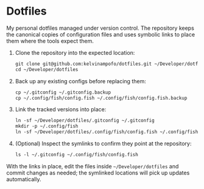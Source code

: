 # Dotfiles

My personal dotfiles managed under version control. The repository keeps the
canonical copies of configuration files and uses symbolic links to place them
where the tools expect them.

1. Clone the repository into the expected location:

   ```txt
   git clone git@github.com:kelvinampofo/dotfiles.git ~/Developer/dotfiles
   cd ~/Developer/dotfiles
   ```

2. Back up any existing configs before replacing them:

   ```txt
   cp ~/.gitconfig ~/.gitconfig.backup
   cp ~/.config/fish/config.fish ~/.config/fish/config.fish.backup
   ```

3. Link the tracked versions into place:

   ```txt
   ln -sf ~/Developer/dotfiles/.gitconfig ~/.gitconfig
   mkdir -p ~/.config/fish
   ln -sf ~/Developer/dotfiles/.config/fish/config.fish ~/.config/fish/config.fish
   ```

4. (Optional) Inspect the symlinks to confirm they point at the repository:

   ```txt
   ls -l ~/.gitconfig ~/.config/fish/config.fish
   ```

With the links in place, edit the files inside `~/Developer/dotfiles` and commit
changes as needed; the symlinked locations will pick up updates automatically.
